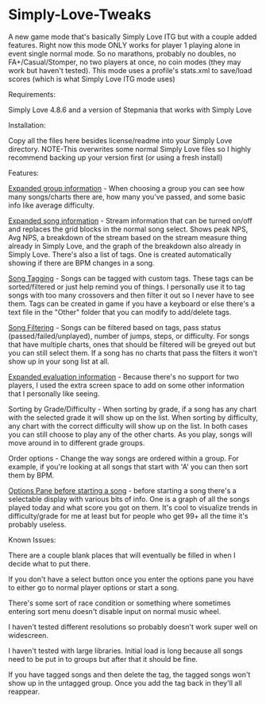 # Simply-Love-Tweaks
A new game mode that's basically Simply Love ITG but with a couple added features. Right now this mode ONLY works for player 1 playing alone in event single normal mode. So no marathons, probably no doubles, no FA+/Casual/Stomper, no two players at once, no coin modes (they may work but haven't tested). This mode uses a profile's stats.xml to save/load scores (which is what Simply Love ITG mode uses)

Requirements:

Simply Love 4.8.6 and a version of Stepmania that works with Simply Love

Installation:

Copy all the files here besides license/readme into your Simply Love directory.
NOTE-This overwrites some normal Simply Love files so I highly recommend backing up your version first (or using a fresh install)

Features:

[Expanded group information](https://i.imgur.com/7wbqhrt.jpg) - When choosing a group you can see how many songs/charts there are, how many you've passed, and some basic info like average difficulty.

[Expanded song information](https://i.imgur.com/XfJ5sgV.jpg) - Stream information that can be turned on/off and replaces the grid blocks in the normal song select. Shows peak NPS, Avg NPS, a breakdown of the stream based on the stream measure thing already in Simply Love, and the graph of the breakdown also already in Simply Love. There's also a list of tags. One is created automatically showing if there are BPM changes in a song.

[Song Tagging](https://i.imgur.com/SVJraE9.jpg) - Songs can be tagged with custom tags. These tags can be sorted/filtered or just help remind you of things. I personally use it to tag songs with too many crossovers and then filter it out so I never have to see them. Tags can be created in game if you have a keyboard or else there's a text file in the "Other" folder that you can modify to add/delete tags.

[Song Filtering](https://i.imgur.com/oGDJYy3.jpg) - Songs can be filtered based on tags, pass status (passed/failed/unplayed), number of jumps, steps, or difficulty. For songs that have multiple charts, ones that should be filtered will be greyed out but you can still select them. If a song has no charts that pass the filters it won't show up in your song list at all.

[Expanded evaluation information](https://i.imgur.com/j8duPhv.jpg) - Because there's no support for two players, I used the extra screen space to add on some other information that I personally like seeing.

Sorting by Grade/Difficulty - When sorting by grade, if a song has any chart with the selected grade it will show up on the list. When sorting by difficulty, any chart with the correct difficulty will show up on the list. In both cases you can still choose to play any of the other charts. As you play, songs will move around in to different grade groups.

Order options - Change the way songs are ordered within a group. For example, if you're looking at all songs that start with 'A' you can then sort them by BPM.

[Options Pane before starting a song](https://i.imgur.com/GU6vXBR.jpg) - before starting a song there's a selectable display with various bits of info. One is a graph of all the songs played today and what score you got on them. It's cool to visualize trends in difficulty/grade for me at least but for people who get 99+ all the time it's probably useless.

Known Issues:

There are a couple blank places that will eventually be filled in when I decide what to put there.

If you don't have a select button once you enter the options pane you have to either go to normal player options or start a song. 

There's some sort of race condition or something where sometimes entering sort menu doesn't disable input on normal music wheel.

I haven't tested different resolutions so probably doesn't work super well on widescreen.

I haven't tested with large libraries. Initial load is long because all songs need to be put in to groups but after that it should be fine.

If you have tagged songs and then delete the tag, the tagged songs won't show up in the untagged group. Once you add the tag back in they'll all reappear.
